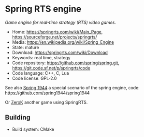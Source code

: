 # Spring RTS engine

_Game engine for real-time strategy (RTS) video games._

- Home: https://springrts.com/wiki/Main_Page, https://sourceforge.net/projects/springrts/
- Media: https://en.wikipedia.org/wiki/Spring_Engine
- State: mature
- Download: https://springrts.com/wiki/Download
- Keywords: real time, strategy
- Code repository: https://github.com/spring/spring.git, https://git.code.sf.net/p/springrts/code
- Code language: C++, C, Lua
- Code license: GPL-2.0

See also [Spring 1944](http://spring1944.net/) a special scenario of the spring engine, code: https://github.com/spring1944/spring1944

Or [ZeroK](http://zero-k.info/) another game using SpringRTS.

## Building

- Build system: CMake
